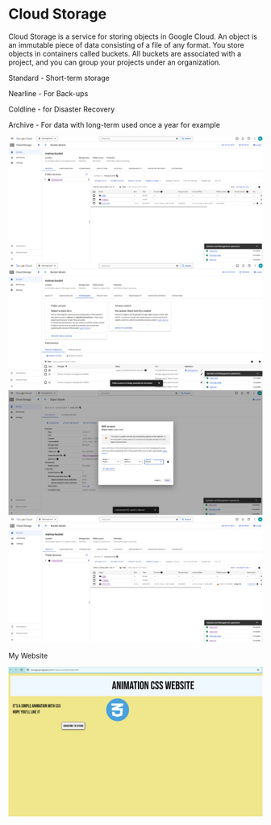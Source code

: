 # Cloud Storage
Cloud Storage is a service for storing objects in Google Cloud. An object is an immutable piece of data consisting of a file of any format. You store objects in containers called buckets. All buckets are associated with a project, and you can group your projects under an organization.

Standard - Short-term storage

Nearline - For Back-ups

Coldline - for Disaster Recovery

Archive - For data with long-term used once a year for example

<img src="https://github.com/MatveyGuralskiy/GCP/blob/main/Cloud-Storage/Screens/Bucket-1.png?raw=true">

<img src="https://github.com/MatveyGuralskiy/GCP/blob/main/Cloud-Storage/Screens/Bucket-2.png?raw=true">

<img src="https://github.com/MatveyGuralskiy/GCP/blob/main/Cloud-Storage/Screens/Bucket-3.png?raw=true">

<img src="https://github.com/MatveyGuralskiy/GCP/blob/main/Cloud-Storage/Screens/Bucket-4.png?raw=true">

My Website

<img src="https://github.com/MatveyGuralskiy/GCP/blob/main/Cloud-Storage/Screens/Result.png?raw=true">

